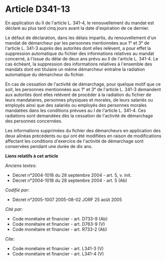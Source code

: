 # Article D341-13

En application du II de l'article L. 341-4, le renouvellement du mandat est déclaré au plus tard cinq jours avant la date
d'expiration de ce dernier. 

Le défaut de déclaration, dans les délais impartis, du renouvellement d'un mandat de démarcheur par les personnes mentionnées
aux 1° et 3° de l'article L. 341-3 auprès des autorités dont elles relèvent, a pour effet la suppression automatique du
fichier des informations relatives au mandat concerné, à l'issue du délai de deux ans prévu au II de l'article L. 341-4. Le
cas échéant, la suppression des informations relatives à l'ensemble des mandats dont est titulaire un même démarcheur
entraîne la radiation automatique du démarcheur du fichier. 

En cas de cessation de l'activité de démarchage, pour quelque motif que ce soit, les personnes mentionnées aux 1° et 3° de
l'article L. 341-3 demandent aux autorités dont elles relèvent de procéder à la radiation du fichier de leurs mandataires,
personnes physiques et morales, de leurs salariés ou employés ainsi que des salariés ou employés des personnes morales
mandatées dans les conditions prévues au I de l'article L. 341-4. Ces radiations sont demandées dès la cessation de
l'activité de démarchage des personnes concernées. 

Les informations supprimées du fichier des démarcheurs en application des deux alinéas précédents ou qui ont été modifiées en
raison de modifications affectant les conditions d'exercice de l'activité de démarchage sont conservées pendant une durée de
dix ans.

**Liens relatifs à cet article**

_Anciens textes_:

  - Décret n°2004-1018 du 28 septembre 2004 - art. 5, v. init.
  - Décret n°2004-1018 du 28 septembre 2004 - art. 5 (Ab)

_Codifié par_:

  - Décret n°2005-1007 2005-08-02 JORF 25 août 2005

_Cité par_:

  - Code monétaire et financier - art. D733-9 (Ab)
  - Code monétaire et financier - art. D763-9 (V)
  - Code monétaire et financier - art. R733-2 (Ab)

_Cite_:

  - Code monétaire et financier - art. L341-3 (V)
  - Code monétaire et financier - art. L341-4 (V)
